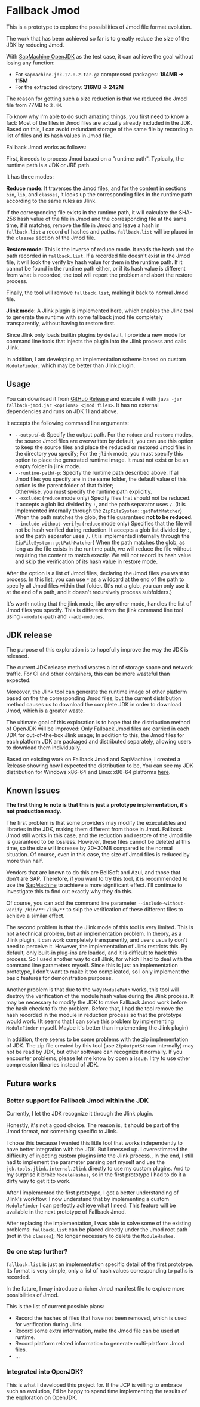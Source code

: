 # Fallback Jmod

This is a prototype to explore the possibilities of Jmod file format evolution.

The work that has been achieved so far is to greatly reduce the size of the JDK by reducing Jmod.

With [SapMachine OpenJDK](https://sap.github.io/SapMachine/) as the test case, 
it can achieve the goal without losing any function:

* For `sapmachine-jdk-17.0.2.tar.gz` compressed packages: **184MB -> 115M**
* For the extracted directory: **316MB -> 242M**

The reason for getting such a size reduction is that we reduced the Jmod file from 77MB to `2.4M`.

To know why I'm able to do such amazing things, you first need to know a fact:
Most of the files in Jmod files are actually already included in the JDK.
Based on this, I can avoid redundant storage of the same file by recording a list of files and its hash values in Jmod file.

Fallback Jmod works as follows:

First, it needs to process Jmod based on a "runtime path". Typically, the runtime path is a JDK or JRE path.

It has three modes:

**Reduce mode**: It traverses the Jmod files, and for the content in sections `bin`, `lib`, and `classes`, 
it looks up the corresponding files in the runtime path according to the same rules as Jlink.

If the corresponding file exists in the runtime path, it will calculate the SHA-256 hash value of the file in Jmod and the corresponding file at the same time, 
if it matches, remove the file in Jmod and leave a hash in `fallback.list` a record of hashes and paths.
`fallback.list` will be placed in the `classes` section of the Jmod file.

**Restore mode**: This is the inverse of reduce mode. It reads the hash and the path recorded in `fallback.list`.
If a recorded file doesn't exist in the Jmod file, it will look the verify by hash value for them in the runtime path.
If it cannot be found in the runtime path either, or if its hash value is different from what is recorded, 
the tool will report the problem and abort the restore process.

Finally, the tool will remove `fallback.list`, making it back to normal Jmod file.

**Jlink mode**: A Jlink plugin is implemented here, which enables the Jlink tool to generate the runtime with some fallback jmod file completely transparently, 
without having to restore first.

Since Jlink only loads builtin plugins by default, I provide a new mode for command line tools that injects the plugin into the Jlink process and calls Jlink.

In addition, I am developing an implementation scheme based on custom `ModuleFinder`, which may be better than Jlink plugin.

## Usage

You can download it from [GitHub Release](https://github.com/Glavo/fallback-jmod/releases) and execute it with `java -jar fallback-jmod.jar <options> <jmod files>`.
It has no external dependencies and runs on JDK 11 and above.

It accepts the following command line arguments:

* `--output`/`-d`: Specify the output path.
  For the `reduce` and `restore` modes, the source Jmod files are overwritten by default, you can use this option to keep the source files and place the reduced or restored Jmod files in the directory you specify;
  For the `jlink` mode, you must specify this option to place the generated runtime image. It must not exist or be an empty folder in jlink mode.
* `--runtime-path`/`-p`: Specify the runtime path described above.
  If all Jmod files you specify are in the same folder, the default value of this option is the parent folder of that folder;  
  Otherwise, you must specify the runtime path explicitly.
* `--exclude`: (`reduce` mode only)  Specify files that should not be reduced.
  It accepts a glob list divided by `:`, and the path separator uses `/`. (It is implemented internally through the `ZipFileSystem::getPathMatcher`)
  When the path matches the glob, the file guaranteed **not to be reduced**.
* `--include-without-verify`: (`reduce` mode only) Specifies that the file will not be hash verified during reduction.
  It accepts a glob list divided by `:`, and the path separator uses `/`. (It is implemented internally through the `ZipFileSystem::getPathMatcher`)
  When the path matches the glob, as long as the file exists in the runtime path, we will reduce the file without requiring the content to match exactly.
  We will not record its hash value and skip the verification of its hash value in restore mode.

After the option is a list of Jmod files, declaring the Jmod files you want to process.
In this list, you can use `*` as a wildcard at the end of the path to specify all Jmod files within that folder.
(It's not a glob, you can only use it at the end of a path, and it doesn't recursively process subfolders.)

It's worth noting that the jlink mode, like any other mode, handles the list of Jmod files you specify.
This is different from the jlink command line tool using `--module-path` and `--add-modules`.

## JDK release

The purpose of this exploration is to hopefully improve the way the JDK is released.

The current JDK release method wastes a lot of storage space and network traffic.
For CI and other containers, this can be more wasteful than expected.

Moreover, the Jlink tool can generate the runtime image of other platform based on the the corresponding Jmod files, 
but the current distribution method causes us to download the complete JDK in order to download Jmod, which is a greater waste.

The ultimate goal of this exploration is to hope that the distribution method of OpenJDK will be improved:
Only Fallback Jmod files are carried in each JDK for out-of-the-box Jlink usage;
In addition to this, the Jmod files for each platform JDK are packaged and distributed separately, allowing users to download them individually.

Based on existing work on Fallback Jmod and SapMachine, I created a Release showing how I expected the distribution to be,
You can see my JDK distribution for Windows x86-64 and Linux x86-64 platforms [here](https://github.com/Glavo/fallback-jmod/releases/tag/jdk-1.0).

## Known Issues

**The first thing to note is that this is just a prototype implementation, it's not production ready.**

The first problem is that some providers may modify the executables and libraries in the JDK, making them different from those in Jmod.
Fallback Jmod still works in this case, and the reduction and restore of the Jmod file is guaranteed to be lossless.
However, these files cannot be deleted at this time, so the size will increase by 20~30MB compared to the normal situation.
Of course, even in this case, the size of Jmod files is reduced by more than half.

Vendors that are known to do this are BellSoft and Azul, and those that don't are SAP.
Therefore, if you want to try this tool, it is recommended to use the [SapMachine](https://sap.github.io/SapMachine/) to achieve a more significant effect.
I'll continue to investigate this to find out exactly why they do this.

Of course, you can add the command line parameter `--include-without-verify /bin/**:/lib/**` to skip the verification of these different files to achieve a similar effect.


The second problem is that the Jlink mode of this tool is very limited. This is not a technical problem, but an implementation problem.
In theory, as a Jlink plugin, it can work completely transparently, and users usually don't need to perceive it.
However, the implementation of Jlink restricts this. By default, only built-in plug-ins are loaded, and it is difficult to hack this process.
So I used another way to call Jlink, for which I had to deal with the command line parameters myself.
Since this is just an implementation prototype, I don't want to make it too complicated, 
so I only implement the basic features for demonstration purposes.


Another problem is that due to the way `ModulePath` works, this tool will destroy the verification of the module hash value during the Jlink process.
It may be necessary to modify the JDK to make Fallback Jmod work before the hash check to fix the problem.
Before that, I had the tool remove the hash recorded in the module in reduction process so that the prototype would work.
(It seems that I can solve this problem by implementing `ModuleFinder` myself. Maybe it's better than implementing the Jlink plugin)


In addition, there seems to be some problems with the zip implementation of JDK.
The zip file created by this tool (use `ZipOutputStream` internally) may not be read by JDK,
but other software can recognize it normally.
If you encounter problems, please let me know by open a issue. 
I try to use other compression libraries instead of JDK.

## Future works

### Better support for Fallback Jmod within the JDK

Currently, I let the JDK recognize it through the Jlink plugin.

Honestly, it's not a good choice. The reason is, it should be part of the Jmod format, not something specific to Jlink.

I chose this because I wanted this little tool that works independently to have better integration with the JDK.
But I messed up. I overestimated the difficulty of injecting custom plugins into the Jlink process.,
In the end, I still had to implement the parameter parsing part myself and use the `jdk.tools.jlink.internal.Jlink` directly to use my custom plugins.
And to my surprise it broke `ModuleHashes`, so in the first prototype I had to do it a dirty way to get it to work.

After I implemented the first prototype, I got a better understanding of Jlink's workflow.
I now understand that by implementing a custom `ModuleFinder` I can perfectly achieve what I need.
This feature will be available in the next prototype of Fallback Jmod.

After replacing the implementation, I was able to solve some of the existing problems:
`fallback.list` can be placed directly under the Jmod root path (not in the `classes`);
No longer necessary to delete the `ModuleHashes`.

### Go one step further?

`fallback.list` is just an implementation specific detail of the first prototype.
Its format is very simple, only a list of hash values corresponding to paths is recorded.

In the future, I may introduce a richer Jmod manifest file to explore more possibilities of Jmod.

This is the list of current possible plans:

* Record the hashes of files that have not been removed, which is used for verification during Jlink.
* Record some extra information, make the Jmod file can be used at runtime.
* Record platform related information to generate multi-platform Jmod files.
* ...

### Integrated into OpenJDK?

This is what I developed this project for. If the JCP is willing to embrace such an evolution, 
I'd be happy to spend time implementing the results of the exploration on OpenJDK.